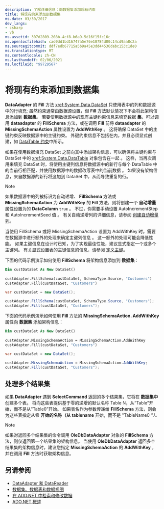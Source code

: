 ```yaml
---
description: 了解详细信息：向数据集添加现有约束
title: 将现有约束添加到数据集
ms.date: 03/30/2017
dev_langs:
- csharp
- vb
ms.assetid: 307d2809-208b-4cf8-b6a9-5d16f15fc16c
ms.openlocfilehash: cad0dd1bd16747a5e76e10784d00c14cd9aa8c2a
ms.sourcegitcommit: ddf7edb67715a5b9a45e3dd44536dabc153c1de0
ms.translationtype: MT
ms.contentlocale: zh-CN
ms.lasthandoff: 02/06/2021
ms.locfileid: "99729567"
---
```

# <a name="adding-existing-constraints-to-a-dataset"></a>将现有约束添加到数据集

**DataAdapter** 的 **Fill** 方法 <xref:System.Data.DataSet> 只使用表中的列和数据源中的行填充; 虽然约束通常由数据源设置，但 **Fill** 方法默认情况下不会将此架构信息添加到 **数据集**。 若要使用数据源中的现有主键约束信息来填充数据 **集**，可以调用 **dataadapter** 的 **FillSchema** 方法，或在调用 **Fill** 前将 **dataadapter** 的 **MissingSchemaAction** 属性设置为 **AddWithKey** 。 这将确保 DataSet 中的主键约束反映数据源中的主键约束。 外键约束信息不包括在内，并且必须显式创建，如 [DataTable 约束](./dataset-datatable-dataview/datatable-constraints.md)中所示。  
  
如果在使用数据填充 DataSet 之前向其中添加架构信息，可以确保将主键约束与 DataSet 中的 <xref:System.Data.DataTable> 对象包含在一起 。 这样，当再次调用来填充 DataSet 时，将使用主键列信息将数据源中的新行与每个 DataTable 中的当前行相匹配，并使用数据源中的数据改写表中的当前数据 。 如果没有架构信息，来自数据源的新行将追加到 DataSet 中，从而导致重复的行。  
  
> [!NOTE]
> 如果数据源中的列被标识为自动递增、 **FillSchema** 方法或 **MissingSchemaAction** 为 **AddWithKey** 的 **Fill** 方法，则将创建一个 **自动增量** 属性设置为的 **DataColumn** `true` 。 不过，你需要手动设置 AutoIncrementStep 和 AutoIncrementSeed 值 。 有关自动递增列的详细信息，请参阅 [创建自动增量列](./dataset-datatable-dataview/creating-autoincrement-columns.md)。  
  
当使用 FillSchema 或将 MissingSchemaAction 设置为 AddWithKey 时，需要在数据源中进行额外的处理来确定主键列信息  。 这一额外的处理可能会降低性能。 如果主键信息在设计时已知，为了实现最佳性能，建议显式指定一个或多个主键列。 有关显式设置表的主键信息的信息，请参阅 [定义主键](./dataset-datatable-dataview/defining-primary-keys.md)。
  
下面的代码示例演示如何使用 **FillSchema** 将架构信息添加到 **数据集**：
  
```vb  
Dim custDataSet As New DataSet()  
  
custAdapter.FillSchema(custDataSet, SchemaType.Source, "Customers")  
custAdapter.Fill(custDataSet, "Customers")  
```  
  
```csharp  
var custDataSet = new DataSet();  
  
custAdapter.FillSchema(custDataSet, SchemaType.Source, "Customers");  
custAdapter.Fill(custDataSet, "Customers");  
```  
  
下面的代码示例演示如何使用 **Fill** 方法的 **MissingSchemaAction. AddWithKey** 属性向 **数据集** 添加架构信息：
  
```vb  
Dim custDataSet As New DataSet()  
  
custAdapter.MissingSchemaAction = MissingSchemaAction.AddWithKey  
custAdapter.Fill(custDataSet, "Customers")  
```  
  
```csharp  
var custDataSet = new DataSet();  
  
custAdapter.MissingSchemaAction = MissingSchemaAction.AddWithKey;  
custAdapter.Fill(custDataSet, "Customers");  
```  
  
## <a name="handling-multiple-result-sets"></a>处理多个结果集  

如果 **DataAdapter** 遇到 **SelectCommand** 返回的多个结果集，它将在 **数据集中** 创建多个表。 将向这些表提供基于零的递增的默认名称 Table N，从“Table”开始，而不是从“Table0”开始。 如果表名作为参数传递给 **FillSchema** 方法，则会为这些表指定从零 **开始的名称（从** **tablename** 开始，而不是 "TableName0 *"）。*  
  
> [!NOTE]
> 如果对返回多个结果集的命令调用 **OleDbDataAdapter** 对象的 **FillSchema** 方法，则仅返回第一个结果集的架构信息。 当使用 **OleDbDataAdapter** 返回多个结果集的架构信息时，建议您指定 **MissingSchemaAction** 的 **AddWithKey** ，并在调用 **Fill** 方法时获取架构信息。  
  
## <a name="see-also"></a>另请参阅

- [DataAdapter 和 DataReader](dataadapters-and-datareaders.md)
- [数据集、数据表和数据视图](./dataset-datatable-dataview/index.md)
- [在 ADO.NET 中检索和修改数据](retrieving-and-modifying-data.md)
- [ADO.NET 概述](ado-net-overview.md)
